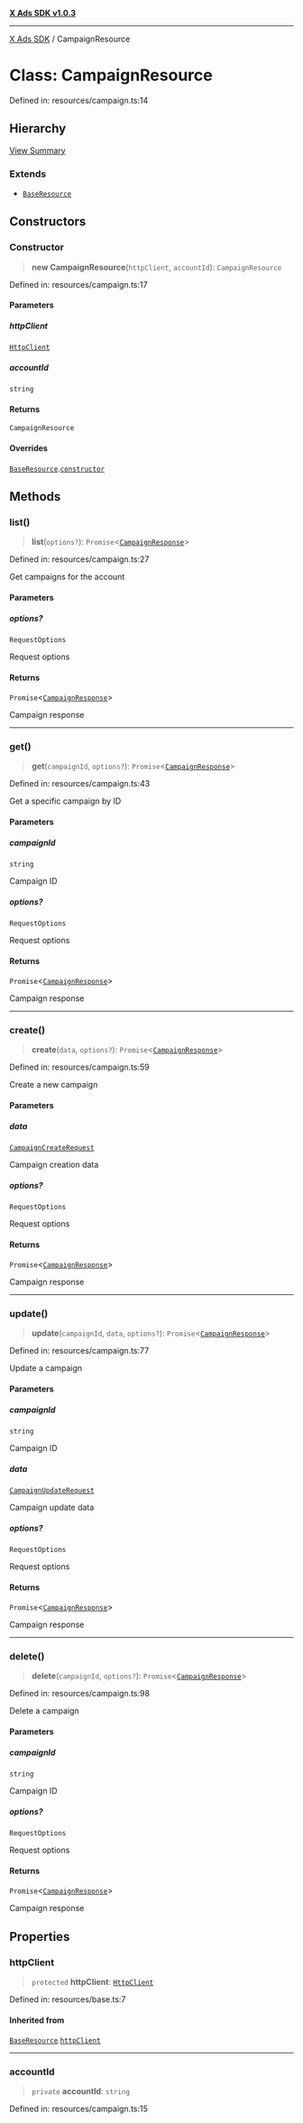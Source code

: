 [**X Ads SDK v1.0.3**](../README.md)

***

[X Ads SDK](../globals.md) / CampaignResource

# Class: CampaignResource

Defined in: resources/campaign.ts:14

## Hierarchy

[View Summary](../hierarchy.md)

### Extends

- [`BaseResource`](BaseResource.md)

## Constructors

### Constructor

> **new CampaignResource**(`httpClient`, `accountId`): `CampaignResource`

Defined in: resources/campaign.ts:17

#### Parameters

##### httpClient

[`HttpClient`](HttpClient.md)

##### accountId

`string`

#### Returns

`CampaignResource`

#### Overrides

[`BaseResource`](BaseResource.md).[`constructor`](BaseResource.md#constructor)

## Methods

### list()

> **list**(`options?`): `Promise`\<[`CampaignResponse`](../interfaces/CampaignResponse.md)\>

Defined in: resources/campaign.ts:27

Get campaigns for the account

#### Parameters

##### options?

`RequestOptions`

Request options

#### Returns

`Promise`\<[`CampaignResponse`](../interfaces/CampaignResponse.md)\>

Campaign response

***

### get()

> **get**(`campaignId`, `options?`): `Promise`\<[`CampaignResponse`](../interfaces/CampaignResponse.md)\>

Defined in: resources/campaign.ts:43

Get a specific campaign by ID

#### Parameters

##### campaignId

`string`

Campaign ID

##### options?

`RequestOptions`

Request options

#### Returns

`Promise`\<[`CampaignResponse`](../interfaces/CampaignResponse.md)\>

Campaign response

***

### create()

> **create**(`data`, `options?`): `Promise`\<[`CampaignResponse`](../interfaces/CampaignResponse.md)\>

Defined in: resources/campaign.ts:59

Create a new campaign

#### Parameters

##### data

[`CampaignCreateRequest`](../interfaces/CampaignCreateRequest.md)

Campaign creation data

##### options?

`RequestOptions`

Request options

#### Returns

`Promise`\<[`CampaignResponse`](../interfaces/CampaignResponse.md)\>

Campaign response

***

### update()

> **update**(`campaignId`, `data`, `options?`): `Promise`\<[`CampaignResponse`](../interfaces/CampaignResponse.md)\>

Defined in: resources/campaign.ts:77

Update a campaign

#### Parameters

##### campaignId

`string`

Campaign ID

##### data

[`CampaignUpdateRequest`](../interfaces/CampaignUpdateRequest.md)

Campaign update data

##### options?

`RequestOptions`

Request options

#### Returns

`Promise`\<[`CampaignResponse`](../interfaces/CampaignResponse.md)\>

Campaign response

***

### delete()

> **delete**(`campaignId`, `options?`): `Promise`\<[`CampaignResponse`](../interfaces/CampaignResponse.md)\>

Defined in: resources/campaign.ts:98

Delete a campaign

#### Parameters

##### campaignId

`string`

Campaign ID

##### options?

`RequestOptions`

Request options

#### Returns

`Promise`\<[`CampaignResponse`](../interfaces/CampaignResponse.md)\>

Campaign response

## Properties

### httpClient

> `protected` **httpClient**: [`HttpClient`](HttpClient.md)

Defined in: resources/base.ts:7

#### Inherited from

[`BaseResource`](BaseResource.md).[`httpClient`](BaseResource.md#httpclient)

***

### accountId

> `private` **accountId**: `string`

Defined in: resources/campaign.ts:15
